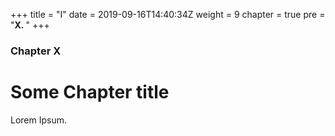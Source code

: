 +++
title = "I"
date = 2019-09-16T14:40:34Z
weight = 9
chapter = true
pre = "<b>X. </b>"
+++

### Chapter X

# Some Chapter title

Lorem Ipsum.
